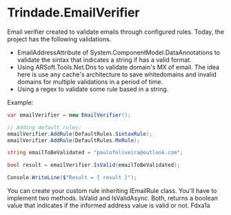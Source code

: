 # Trindade.EmailVerifier

Email verifier created to validate emails through configured rules. Today, the project has the following validations.

- EmailAddressAttribute of System.ComponentModel.DataAnnotations to validate the sintax that indicates a string if has a valid format.
- Using ARSoft.Tools.Net.Dns to validate domain's MX of email. The idea here is use any cache's architecture to save whitedomains and invalid domains for multiple validations in a period of time.
- Using a regex to validate some rule based in a string.

Example:

```cs
var emailVerifier = new EmailVerifier();

// Adding default rules:
emailVerifier.AddRule(DefaultRules.SintaxRule);
emailVerifier.AddRule(DefaultRules.MxRule);

string emailToBeValidated = "paulofoliveira@outlook.com";

bool result = emailVerifier.IsValid(emailToBeValidated);

Console.WriteLine($"Result = { result }");

```
You can create your custom rule inheriting IEmailRule class. You'll have to implement two methods. IsValid and IsValidAsync. Both, returns a boolean value that indicates if the informed address value is valid or not. Fdxa1a
